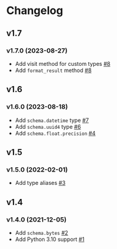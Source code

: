 # Changelog

## v1.7

### v1.7.0 (2023-08-27)

- Add visit method for custom types [#8](https://github.com/tsv1/valera/pull/8)
- Add `format_result` method [#8](https://github.com/tsv1/valera/pull/8)

## v1.6

### v1.6.0 (2023-08-18)

- Add `schema.datetime` type [#7](https://github.com/tsv1/valera/pull/7)
- Add `schema.uuid4` type [#6](https://github.com/tsv1/valera/pull/6)
- Add `schema.float.precision` [#4](https://github.com/tsv1/valera/pull/4)

## v1.5

### v1.5.0 (2022-02-01)

- Add type aliases [#3](https://github.com/tsv1/valera/pull/3)

## v1.4

### v1.4.0 (2021-12-05)

- Add `schema.bytes` [#2](https://github.com/tsv1/valera/pull/2)
- Add Python 3.10 support [#1](https://github.com/tsv1/valera/pull/1)
